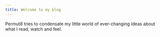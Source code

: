 ```yaml
---
title: Welcome to my blog
---
```


Permut8 tries to condensate my little world of ever-changing ideas about what I read, watch and feel. 

